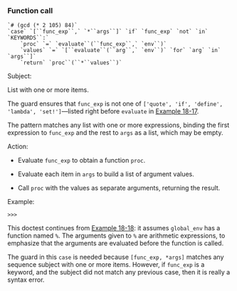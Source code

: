 ### Function call

    `# (gcd (* 2 105) 84)`
    `case` `[``func_exp``,` `*``args``]` `if` `func_exp` `not` `in` `KEYWORDS``:`
        `proc` `=` `evaluate``(``func_exp``,` `env``)`
        `values` `=` `[``evaluate``(``arg``,` `env``)` `for` `arg` `in` `args``]`
        `return` `proc``(``*``values``)`

Subject:

List with one or more items.

The guard ensures that `func_exp` is not one of `['quote', 'if', 'define', 'lambda', 'set!']`—listed right before `evaluate` in [Example 18-17](#ex_evaluate_match).

The pattern matches any list with one or more expressions, binding the first expression to `func_exp` and the rest to `args` as a list, which may be empty.

Action:

- Evaluate `func_exp` to obtain a function `proc`.
    
- Evaluate each item in `args` to build a list of argument values.
    
- Call `proc` with the values as separate arguments, returning the result.
    

Example:

```
>>> 
```

This doctest continues from [Example 18-18](#test_case_defun): it assumes `global_env` has a function named `%`. The arguments given to `%` are arithmetic expressions, to emphasize that the arguments are evaluated before the function is called.

The guard in this `case` is needed because `[func_exp, *args]` matches any sequence subject with one or more items. However, if `func_exp` is a keyword, and the subject did not match any previous case, then it is really a syntax error.